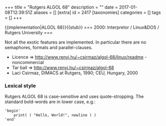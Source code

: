+++
title = "Rutgers ALGOL 68"
description = ""
date = 2017-01-08T12:39:51Z
aliases = []
[extra]
id = 2417
[taxonomies]
categories = []
tags = []
+++

{{implementation|ALGOL 68}}{{stub}}
=== 2000: Interpretor / Linux&DOS  / Rutgers University ===

Not all the exotic features are implemented. In particular there are no semaphores, formats and parallel-clauses. 
* Licence => http://www.renyi.hu/~csirmaz/algol-68/linux/readme - noncommercial
* Tar ball => http://www.renyi.hu/~csirmaz/algol-68
* Laci Csirmaz, DIMACS at Rutgers, 1990;  CEU, Hungary, 2000




###  Lexical style 

Rutgers ALGOL 68 is case-sensitive and uses quote-stropping. The standard bold-words are in lower case, e.g.:

```algol68
'begin'
    print( ( "Hello, World!", newline ) )
'end'
```

